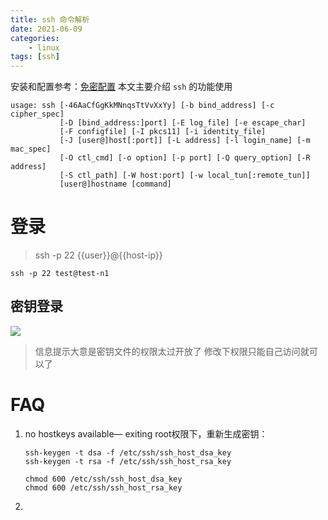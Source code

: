 ```yaml
---
title: ssh 命令解析
date: 2021-06-09
categories: 
    - linux
tags: [ssh]
---
```


安装和配置参考：[免密配置](linux/login_no_passwd.md)
本文主要介绍 `ssh` 的功能使用

```shell
usage: ssh [-46AaCfGgKkMNnqsTtVvXxYy] [-b bind_address] [-c cipher_spec]
           [-D [bind_address:]port] [-E log_file] [-e escape_char]
           [-F configfile] [-I pkcs11] [-i identity_file]
           [-J [user@]host[:port]] [-L address] [-l login_name] [-m mac_spec]
           [-O ctl_cmd] [-o option] [-p port] [-Q query_option] [-R address]
           [-S ctl_path] [-W host:port] [-w local_tun[:remote_tun]]
           [user@]hostname [command]

```

# 登录
> ssh -p 22 {{user}}@{{host-ip}}

```shell
ssh -p 22 test@test-n1

```

## 密钥登录

 ![](https://cdn.jsdelivr.net/gh/vinloong/imgchr@latest/notes/img/202201191056364.png)
> 信息提示大意是密钥文件的权限太过开放了
> 修改下权限只能自己访问就可以了


# FAQ
1. no hostkeys available— exiting
   root权限下，重新生成密钥：
	```shell
	ssh-keygen -t dsa -f /etc/ssh/ssh_host_dsa_key
    ssh-keygen -t rsa -f /etc/ssh/ssh_host_rsa_key
	
	chmod 600 /etc/ssh/ssh_host_dsa_key
	chmod 600 /etc/ssh/ssh_host_rsa_key
	```
2.   